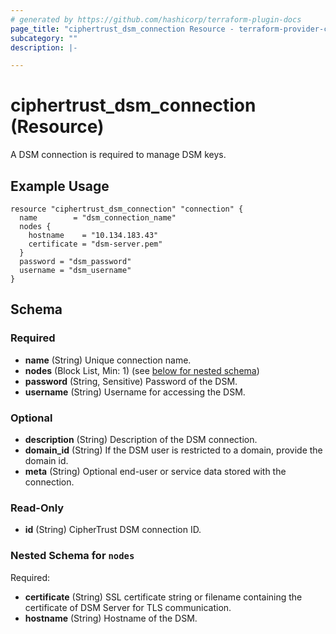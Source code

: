 ```yaml
---
# generated by https://github.com/hashicorp/terraform-plugin-docs
page_title: "ciphertrust_dsm_connection Resource - terraform-provider-ciphertrust"
subcategory: ""
description: |-

---
```


# ciphertrust_dsm_connection (Resource)

A DSM connection is required to manage DSM keys.

## Example Usage

```hcl
resource "ciphertrust_dsm_connection" "connection" {
  name        = "dsm_connection_name"
  nodes {
    hostname    = "10.134.183.43"
    certificate = "dsm-server.pem"
  }
  password = "dsm_password"
  username = "dsm_username"
}
```

<!-- schema generated by tfplugindocs -->
## Schema

### Required

- **name** (String) Unique connection name.
- **nodes** (Block List, Min: 1) (see [below for nested schema](#nestedblock--nodes))
- **password** (String, Sensitive) Password of the DSM.
- **username** (String) Username for accessing the DSM.

### Optional

- **description** (String) Description of the DSM connection.
- **domain_id** (String) If the DSM user is restricted to a domain, provide the domain id.
- **meta** (String) Optional end-user or service data stored with the connection.

### Read-Only

- **id** (String) CipherTrust DSM connection ID.

<a id="nestedblock--nodes"></a>
### Nested Schema for `nodes`

Required:

- **certificate** (String) SSL certificate string or filename containing the certificate of DSM Server for TLS communication.
- **hostname** (String) Hostname of the DSM.



